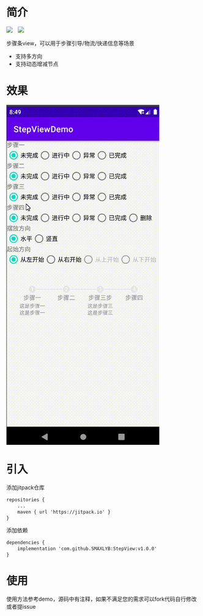 # 简介
[![](https://jitpack.io/v/SMAXLYB/StepView.svg)](https://jitpack.io/#SMAXLYB/StepView)&ensp;&ensp;[![](https://img.shields.io/badge/platform-android-green)](https://github.com/smaxlyb)

步骤条view，可以用于步骤引导/物流/快递信息等场景
 - 支持多方向
 - 支持动态增减节点

# 效果
![snapshot](https://github.com/SMAXLYB/StepView/blob/main/20230415_164953.gif)

# 引入
添加jitpack仓库
```
repositories {
    ...
    maven { url 'https://jitpack.io' }
}
```
添加依赖
```
dependencies {
    implementation 'com.github.SMAXLYB:StepView:v1.0.0'
}
```

# 使用
使用方法参考demo，源码中有注释，如果不满足您的需求可以fork代码自行修改或者提issue
